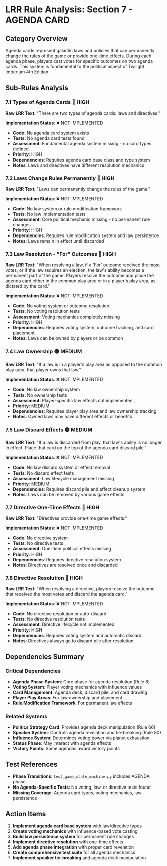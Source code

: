 # LRR Rule Analysis: Section 7 - AGENDA CARD

## Category Overview
Agenda cards represent galactic laws and policies that can permanently change the rules of the game or provide one-time effects. During each agenda phase, players cast votes for specific outcomes on two agenda cards. This system is fundamental to the political aspect of Twilight Imperium 4th Edition.

## Sub-Rules Analysis

### 7.1 Types of Agenda Cards 🔴 HIGH
**Raw LRR Text**: "There are two types of agenda cards: laws and directives."

**Implementation Status**: ❌ NOT IMPLEMENTED
- **Code**: No agenda card system exists
- **Tests**: No agenda card tests found
- **Assessment**: Fundamental agenda system missing - no card types defined
- **Priority**: HIGH
- **Dependencies**: Requires agenda card base class and type system
- **Notes**: Laws and directives have different resolution mechanics

### 7.2 Laws Change Rules Permanently 🔴 HIGH
**Raw LRR Text**: "Laws can permanently change the rules of the game."

**Implementation Status**: ❌ NOT IMPLEMENTED
- **Code**: No law system or rule modification framework
- **Tests**: No law implementation tests
- **Assessment**: Core political mechanic missing - no permanent rule changes
- **Priority**: HIGH
- **Dependencies**: Requires rule modification system and law persistence
- **Notes**: Laws remain in effect until discarded

### 7.3 Law Resolution - "For" Outcomes 🔴 HIGH
**Raw LRR Text**: "When resolving a law, if a 'For' outcome received the most votes, or if the law requires an election, the law's ability becomes a permanent part of the game. Players resolve the outcome and place the agenda card either in the common play area or in a player's play area, as dictated by the card."

**Implementation Status**: ❌ NOT IMPLEMENTED
- **Code**: No voting system or outcome resolution
- **Tests**: No voting resolution tests
- **Assessment**: Voting mechanics completely missing
- **Priority**: HIGH
- **Dependencies**: Requires voting system, outcome tracking, and card placement
- **Notes**: Laws can be owned by players or be common

### 7.4 Law Ownership 🟡 MEDIUM
**Raw LRR Text**: "If a law is in a player's play area as opposed to the common play area, that player owns that law."

**Implementation Status**: ❌ NOT IMPLEMENTED
- **Code**: No law ownership system
- **Tests**: No ownership tests
- **Assessment**: Player-specific law effects not implemented
- **Priority**: MEDIUM
- **Dependencies**: Requires player play area and law ownership tracking
- **Notes**: Owned laws may have different effects or benefits

### 7.5 Law Discard Effects 🟡 MEDIUM
**Raw LRR Text**: "If a law is discarded from play, that law's ability is no longer in effect. Place that card on the top of the agenda card discard pile."

**Implementation Status**: ❌ NOT IMPLEMENTED
- **Code**: No law discard system or effect removal
- **Tests**: No discard effect tests
- **Assessment**: Law lifecycle management missing
- **Priority**: MEDIUM
- **Dependencies**: Requires discard pile and effect cleanup system
- **Notes**: Laws can be removed by various game effects

### 7.7 Directive One-Time Effects 🔴 HIGH
**Raw LRR Text**: "Directives provide one-time game effects."

**Implementation Status**: ❌ NOT IMPLEMENTED
- **Code**: No directive system
- **Tests**: No directive tests
- **Assessment**: One-time political effects missing
- **Priority**: HIGH
- **Dependencies**: Requires directive resolution system
- **Notes**: Directives are resolved once and discarded

### 7.8 Directive Resolution 🔴 HIGH
**Raw LRR Text**: "When resolving a directive, players resolve the outcome that received the most votes and discard the agenda card."

**Implementation Status**: ❌ NOT IMPLEMENTED
- **Code**: No directive resolution or auto-discard
- **Tests**: No directive resolution tests
- **Assessment**: Directive lifecycle not implemented
- **Priority**: HIGH
- **Dependencies**: Requires voting system and automatic discard
- **Notes**: Directives always go to discard pile after resolution

## Dependencies Summary

### Critical Dependencies
- **Agenda Phase System**: Core phase for agenda resolution (Rule 8)
- **Voting System**: Player voting mechanics with influence values
- **Card Management**: Agenda deck, discard pile, and card drawing
- **Player Play Areas**: For law ownership and placement
- **Rule Modification Framework**: For permanent law effects

### Related Systems
- **Politics Strategy Card**: Provides agenda deck manipulation (Rule 66)
- **Speaker System**: Controls agenda revelation and tie-breaking (Rule 80)
- **Influence System**: Determines voting power via planet exhaustion
- **Status Phase**: May interact with agenda effects
- **Victory Points**: Some agendas award victory points

## Test References
- **Phase Transitions**: `test_game_state_machine.py` includes AGENDA phase
- **No Agenda-Specific Tests**: No voting, law, or directive tests found
- **Missing Coverage**: Agenda card types, voting mechanics, law persistence

## Action Items
1. **Implement agenda card base system** with law/directive types
2. **Create voting mechanics** with influence-based vote casting
3. **Build law persistence system** for permanent rule changes
4. **Implement directive resolution** with one-time effects
5. **Add agenda phase integration** with proper card revelation
6. **Create comprehensive test suite** for all agenda mechanics
7. **Implement speaker tie-breaking** and agenda deck manipulation
